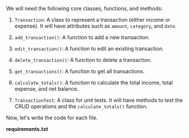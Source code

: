 We will need the following core classes, functions, and methods:

1. `Transaction`: A class to represent a transaction (either income or expense). It will have attributes such as `amount`, `category`, and `date`.

2. `add_transaction()`: A function to add a new transaction.

3. `edit_transaction()`: A function to edit an existing transaction.

4. `delete_transaction()`: A function to delete a transaction.

5. `get_transactions()`: A function to get all transactions.

6. `calculate_totals()`: A function to calculate the total income, total expense, and net balance.

7. `TransactionTest`: A class for unit tests. It will have methods to test the CRUD operations and the `calculate_totals()` function.

Now, let's write the code for each file.

**requirements.txt**
